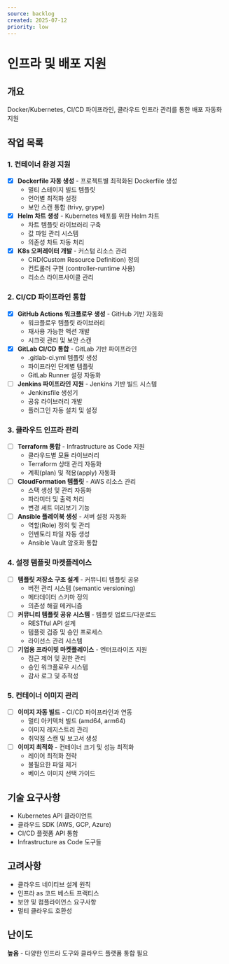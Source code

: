 ```yaml
---
source: backlog
created: 2025-07-12
priority: low
---
```


# 인프라 및 배포 지원

## 개요
Docker/Kubernetes, CI/CD 파이프라인, 클라우드 인프라 관리를 통한 배포 자동화 지원

## 작업 목록

### 1. 컨테이너 환경 지원
- [x] **Dockerfile 자동 생성** - 프로젝트별 최적화된 Dockerfile 생성
  - 멀티 스테이지 빌드 템플릿
  - 언어별 최적화 설정
  - 보안 스캔 통합 (trivy, grype)
- [x] **Helm 차트 생성** - Kubernetes 배포를 위한 Helm 차트
  - 차트 템플릿 라이브러리 구축
  - 값 파일 관리 시스템
  - 의존성 차트 자동 처리
- [x] **K8s 오퍼레이터 개발** - 커스텀 리소스 관리
  - CRD(Custom Resource Definition) 정의
  - 컨트롤러 구현 (controller-runtime 사용)
  - 리소스 라이프사이클 관리

### 2. CI/CD 파이프라인 통합
- [x] **GitHub Actions 워크플로우 생성** - GitHub 기반 자동화
  - 워크플로우 템플릿 라이브러리
  - 재사용 가능한 액션 개발
  - 시크릿 관리 및 보안 스캔
- [x] **GitLab CI/CD 통합** - GitLab 기반 파이프라인
  - .gitlab-ci.yml 템플릿 생성
  - 파이프라인 단계별 템플릿
  - GitLab Runner 설정 자동화
- [ ] **Jenkins 파이프라인 지원** - Jenkins 기반 빌드 시스템
  - Jenkinsfile 생성기
  - 공유 라이브러리 개발
  - 플러그인 자동 설치 및 설정

### 3. 클라우드 인프라 관리
- [ ] **Terraform 통합** - Infrastructure as Code 지원
  - 클라우드별 모듈 라이브러리
  - Terraform 상태 관리 자동화
  - 계획(plan) 및 적용(apply) 자동화
- [ ] **CloudFormation 템플릿** - AWS 리소스 관리
  - 스택 생성 및 관리 자동화
  - 파라미터 및 출력 처리
  - 변경 세트 미리보기 기능
- [ ] **Ansible 플레이북 생성** - 서버 설정 자동화
  - 역할(Role) 정의 및 관리
  - 인벤토리 파일 자동 생성
  - Ansible Vault 암호화 통합

### 4. 설정 템플릿 마켓플레이스
- [ ] **템플릿 저장소 구조 설계** - 커뮤니티 템플릿 공유
  - 버전 관리 시스템 (semantic versioning)
  - 메타데이터 스키마 정의
  - 의존성 해결 메커니즘
- [ ] **커뮤니티 템플릿 공유 시스템** - 템플릿 업로드/다운로드
  - RESTful API 설계
  - 템플릿 검증 및 승인 프로세스
  - 라이선스 관리 시스템
- [ ] **기업용 프라이빗 마켓플레이스** - 엔터프라이즈 지원
  - 접근 제어 및 권한 관리
  - 승인 워크플로우 시스템
  - 감사 로그 및 추적성

### 5. 컨테이너 이미지 관리
- [ ] **이미지 자동 빌드** - CI/CD 파이프라인과 연동
  - 멀티 아키텍처 빌드 (amd64, arm64)
  - 이미지 레지스트리 관리
  - 취약점 스캔 및 보고서 생성
- [ ] **이미지 최적화** - 컨테이너 크기 및 성능 최적화
  - 레이어 최적화 전략
  - 불필요한 파일 제거
  - 베이스 이미지 선택 가이드

## 기술 요구사항
- Kubernetes API 클라이언트
- 클라우드 SDK (AWS, GCP, Azure)
- CI/CD 플랫폼 API 통합
- Infrastructure as Code 도구들

## 고려사항
- 클라우드 네이티브 설계 원칙
- 인프라 as 코드 베스트 프랙티스
- 보안 및 컴플라이언스 요구사항
- 멀티 클라우드 호환성

## 난이도
**높음** - 다양한 인프라 도구와 클라우드 플랫폼 통합 필요